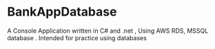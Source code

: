 # BankAppDatabase
A Console Application written in C# and .net , Using AWS RDS, MSSQL database . Intended for practice using databases

